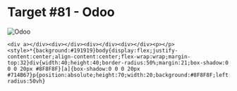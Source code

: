 # Target #81 - Odoo

![Odoo](https://cssbattle.dev/targets/81.png)

```
<div a></div><div></div><div></div><div></div><p></p>
<style>*{background:#191919}body{display:flex;justify-content:center;align-content:center;flex-wrap:wrap;margin-top:32}div{width:40;height:40;border-radius:50%;margin:21;box-shadow:0 0 0 20px #8F8F8F}[a]{box-shadow:0 0 0 20px #714B67}p{position:absolute;height:70;width:20;background:#8F8F8F;left:179;top:86;border-radius:50vh}
```

